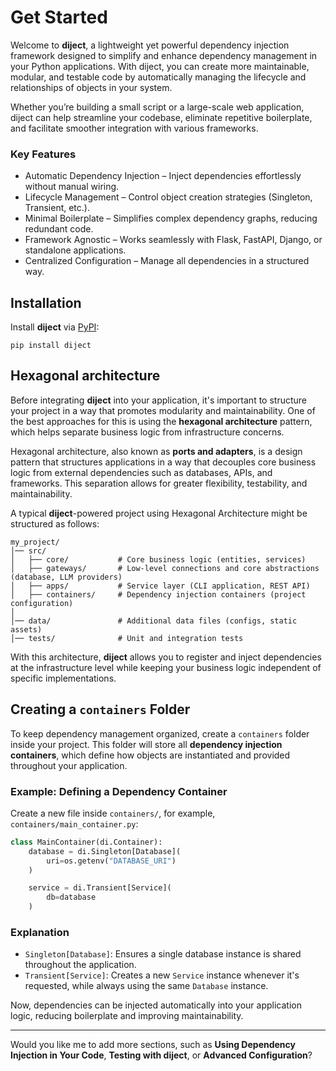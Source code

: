 # Get Started

Welcome to **diject**, a lightweight yet powerful dependency injection framework designed to
simplify and enhance dependency management in your Python applications. With diject, you can
create more maintainable, modular, and testable code by automatically managing the lifecycle and
relationships of objects in your system.

Whether you’re building a small script or a large-scale web application, diject can help
streamline your codebase, eliminate repetitive boilerplate, and facilitate smoother integration with
various frameworks.

### Key Features

* Automatic Dependency Injection – Inject dependencies effortlessly without manual wiring.
* Lifecycle Management – Control object creation strategies (Singleton, Transient, etc.).
* Minimal Boilerplate – Simplifies complex dependency graphs, reducing redundant code.
* Framework Agnostic – Works seamlessly with Flask, FastAPI, Django, or standalone applications.
* Centralized Configuration – Manage all dependencies in a structured way.

## Installation

Install **diject** via [PyPI](https://pypi.org/project/diject/):

```shell
pip install diject
```  

## Hexagonal architecture

Before integrating **diject** into your application, it's important to structure your project in a
way that promotes modularity and maintainability. One of the best approaches for this is using the
**hexagonal architecture** pattern, which helps separate business logic from infrastructure
concerns.

Hexagonal architecture, also known as **ports and adapters**, is a design pattern that structures
applications in a way that decouples core business logic from external dependencies such as
databases, APIs, and frameworks. This separation allows for greater flexibility, testability, and
maintainability.

A typical **diject**-powered project using Hexagonal Architecture might be structured as follows:

```
my_project/
│── src/
│   ├── core/           # Core business logic (entities, services)
│   ├── gateways/       # Low-level connections and core abstractions (database, LLM providers)
│   ├── apps/           # Service layer (CLI application, REST API)
│   ├── containers/     # Dependency injection containers (project configuration)
│
│── data/               # Additional data files (configs, static assets)
│── tests/              # Unit and integration tests
```

With this architecture, **diject** allows you to register and inject dependencies at the
infrastructure level while keeping your business logic independent of specific implementations.

## Creating a `containers` Folder

To keep dependency management organized, create a `containers` folder inside your project. This
folder will store all **dependency injection containers**, which define how objects are instantiated
and provided throughout your application.

### Example: Defining a Dependency Container

Create a new file inside `containers/`, for example, `containers/main_container.py`:

```python
class MainContainer(di.Container):
    database = di.Singleton[Database](
        uri=os.getenv("DATABASE_URI")
    )

    service = di.Transient[Service](
        db=database
    )
```

### Explanation

- `Singleton[Database]`: Ensures a single database instance is shared throughout the application.
- `Transient[Service]`: Creates a new `Service` instance whenever it's requested, while
  always using the same `Database` instance.

Now, dependencies can be injected automatically into your application logic, reducing boilerplate
and improving maintainability.

---

Would you like me to add more sections, such as **Using Dependency Injection in Your Code**, 
**Testing with diject**, or **Advanced Configuration**?